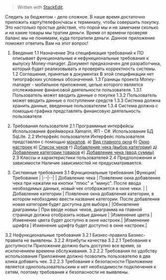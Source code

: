 ﻿> Written with [StackEdit](https://stackedit.io/).

 Следить за бюджетом - дело сложное. В наше время достаточно приложить карту/телефон/часы к терминалу, чтобы совершить покупку. Это настолько простые действия, что порой мы и не замечаем сколько и на какие товары мы тратим деньги. Время от времени проверяя баланс мы не понимаем, куда потратили деньги. Данное приложение поможет ответить Вам на этот вопрос! 

1. Введение
1.1 Назначение
Эта спецификация требований к ПО описывает функциональные и нефункциональные требования к выпуску Money-manager. Документ предназначен для разработчика, который будет реализовывать и проверять корректность системы. 
1.2 Соглашения, принятые в документах
В этой спецификации нет типографских условных обозначений.
1.3 Границы проекта
Money-manager - мобильное приложение, целью которого является отслеживание финансовой деятельности пользователя. 
	1.3.1 Пользователь может вводить данные о покупке
	1.3.2 Пользователь может вводить данные о поступлении средств
	1.3.3 Система должна хранить данные, введенные пользователем
	1.3.4 Система должна с помощью графика представлять финансовую деятельность пользователя

2. Требования пользователя
2.1 Программные интерфейсы
Использование фреймворка Xamarin, ЯП - C#. Использование БД SqLite.
2.2 Интерфейс пользователя
Интерфейс пользователя представлен с помощью [мокапов](https://github.com/DanaKlimova/Money-Manager/tree/master/Mockups).
		а) [Вид главного окна](https://github.com/DanaKlimova/Money-Manager/blob/master/Mockups/IMG_20180928_224638.jpg) 
		б) [Окно настроек](https://github.com/DanaKlimova/Money-Manager/blob/master/Mockups/IMG_20180928_224646.jpg) 
		в) [Список чеков](https://github.com/DanaKlimova/Money-Manager/blob/master/Mockups/IMG_20180928_224656.jpg) 
		г) [Добавление чека (выбор категории)](https://github.com/DanaKlimova/Money-Manager/blob/master/Mockups/IMG_20180928_224703.jpg)
		д) [Добавление категории товаров](https://github.com/DanaKlimova/Money-Manager/blob/master/Mockups/IMG_20180928_224712.jpg)
		е) [Добавление чека (ввод суммы)](https://github.com/DanaKlimova/Money-Manager/blob/master/Mockups/IMG_20180928_224721.jpg) 
2.3 Классы и характеристики пользователей
2.4 Предположения и зависимости
Наличие зависимостей не предусматривается.

3. Системные требования
3.1 Функциональные требования
|Функция| Требование  |
|--|--|
| Добавление чека | Появление окна добавление чека при нажатии на кнопки "плюс" и "минус". После ввода необходимых данных, новый чек отображается в окне чеки. |
|Добавление категории | Появление окна добавления категории, в котором необходимо ввести название категории. После добавления новая категория будет доступна для выбора.|
|Обновление диаграммы | При вводе новых чеков, диаграмма на главной странице должна отобразить новые данные |
|Изменение цвета | Изменение цвета будет доступно в окне настроек.|
|Изменение шрифта | Изменение шрифта будет доступно в окне настроек.|

3.2 Нефункциональные требования
	3.2.1 Бизнес-правила
	Бизнес-правила не выявлены.
	3.2.2 Атрибуты качества
		3.2.2.1 Требования к доступности
	Приложение должно быть доступно все время, за исключением времени обслуживания.
		3.2.2.2 Требования по удобству использования
	Приложение должно позволить пользователю в два клика добавить чек.
		3.2.2.3 Требования к безопасности
	Приложение является однопользовательским и нет необходимости подключения к сетям, поэтому требования к безопасности не выявлены.
	 
	 


